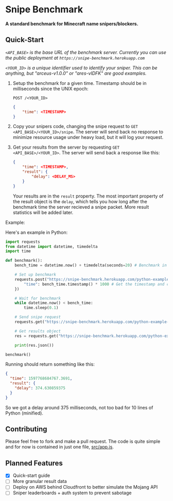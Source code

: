 # Snipe Benchmark

**A standard benchmark for Minecraft name snipers/blockers.**

## Quick-Start

_`<API_BASE>` is the base URL of the benchmark server. Currently you can use the public deployment at `https://snipe-benchmark.herokuapp.com`_

_`<YOUR_ID>` is a unique identifier used to identify your sniper. This can be anything, but "arceus-v1.0.0" or "ares-vIDFK" are good examples._

1. Setup the benchmark for a given time. Timestamp should be in milliseconds since the UNIX epoch:

   `POST /<YOUR_ID>`

   ```json
   {
       "time": <TIMESTAMP>
   }
   ```

2. Copy your snipers code, changing the snipe request to `GET <API_BASE>/<YOUR_ID>/snipe`. The server will send back no response to minimize resource usage under heavy load, but it will log your request.

3. Get your results from the server by requesting `GET <API_BASE>/<YOUR_ID>`. The server will send back a response like this:

   ```json
   {
       "time": <TIMESTAMP>,
       "result": {
           "delay": <DELAY_MS>
       }
   }
   ```

   Your results are in the `result` property. The most important property of the result object is the `delay`, which tells you how long after the benchmark time the server recieved a snipe packet. More result statistics will be added later.

Example:

Here's an example in Python:

```python
import requests
from datetime import datetime, timedelta
import time

def benchmark():
    bench_time = datetime.now() + timedelta(seconds=20) # Benchmark in 20 seconds

    # Set up benchmark
    requests.post("https://snipe-benchmark.herokuapp.com/python-example-v1.0.0", json={
        "time": bench_time.timestamp() * 1000 # Get the timestamp and convert from seconds to milliseconds
    })

    # Wait for benchmark
    while datetime.now() < bench_time:
        time.sleep(0.1)

    # Send snipe request
    requests.get("https://snipe-benchmark.herokuapp.com/python-example-v1.0.0/snipe")

    # Get results object
    res = requests.get("https://snipe-benchmark.herokuapp.com/python-example-v1.0.0")

    print(res.json())

benchmark()
```

Running should return something like this:

```json
{
  "time": 1597768684767.3691,
  "result": {
    "delay": 374.630859375
  }
}
```

So we got a delay around 375 milliseconds, not too bad for 10 lines of Python (minified).

## Contributing

Please feel free to fork and make a pull request. The code is quite simple and for now is contained in just one file, [src/app.js](./src/app.js).

## Planned Features

- [X] Quick-start guide
- [ ] More granular result data
- [ ] Deploy on AWS behind Cloudfront to better simulate the Mojang API
- [ ] Sniper leaderboards + auth system to prevent sabotage
